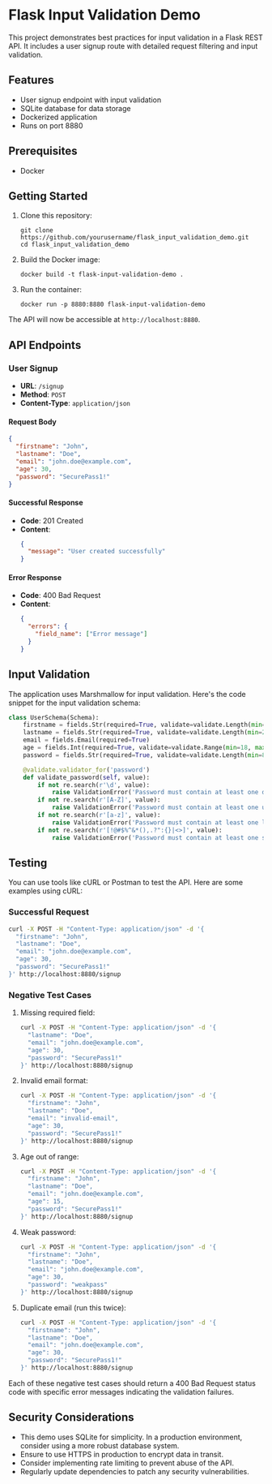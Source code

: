 # Flask Input Validation Demo

This project demonstrates best practices for input validation in a Flask REST API. It includes a user signup route with detailed request filtering and input validation.

## Features

- User signup endpoint with input validation
- SQLite database for data storage
- Dockerized application
- Runs on port 8880

## Prerequisites

- Docker

## Getting Started

1. Clone this repository:
   ```
   git clone https://github.com/yourusername/flask_input_validation_demo.git
   cd flask_input_validation_demo
   ```

2. Build the Docker image:
   ```
   docker build -t flask-input-validation-demo .
   ```

3. Run the container:
   ```
   docker run -p 8880:8880 flask-input-validation-demo
   ```

The API will now be accessible at `http://localhost:8880`.

## API Endpoints

### User Signup

- **URL**: `/signup`
- **Method**: `POST`
- **Content-Type**: `application/json`

#### Request Body

```json
{
  "firstname": "John",
  "lastname": "Doe",
  "email": "john.doe@example.com",
  "age": 30,
  "password": "SecurePass1!"
}
```

#### Successful Response

- **Code**: 201 Created
- **Content**:
  ```json
  {
    "message": "User created successfully"
  }
  ```

#### Error Response

- **Code**: 400 Bad Request
- **Content**:
  ```json
  {
    "errors": {
      "field_name": ["Error message"]
    }
  }
  ```

## Input Validation

The application uses Marshmallow for input validation. Here's the code snippet for the input validation schema:

```python
class UserSchema(Schema):
    firstname = fields.Str(required=True, validate=validate.Length(min=2, max=50))
    lastname = fields.Str(required=True, validate=validate.Length(min=2, max=50))
    email = fields.Email(required=True)
    age = fields.Int(required=True, validate=validate.Range(min=18, max=120))
    password = fields.Str(required=True, validate=validate.Length(min=8))

    @validate.validator_for('password')
    def validate_password(self, value):
        if not re.search(r'\d', value):
            raise ValidationError('Password must contain at least one digit')
        if not re.search(r'[A-Z]', value):
            raise ValidationError('Password must contain at least one uppercase letter')
        if not re.search(r'[a-z]', value):
            raise ValidationError('Password must contain at least one lowercase letter')
        if not re.search(r'[!@#$%^&*(),.?":{}|<>]', value):
            raise ValidationError('Password must contain at least one special character')
```

## Testing

You can use tools like cURL or Postman to test the API. Here are some examples using cURL:

### Successful Request

```bash
curl -X POST -H "Content-Type: application/json" -d '{
  "firstname": "John",
  "lastname": "Doe",
  "email": "john.doe@example.com",
  "age": 30,
  "password": "SecurePass1!"
}' http://localhost:8880/signup
```

### Negative Test Cases

1. Missing required field:
   ```bash
   curl -X POST -H "Content-Type: application/json" -d '{
     "lastname": "Doe",
     "email": "john.doe@example.com",
     "age": 30,
     "password": "SecurePass1!"
   }' http://localhost:8880/signup
   ```

2. Invalid email format:
   ```bash
   curl -X POST -H "Content-Type: application/json" -d '{
     "firstname": "John",
     "lastname": "Doe",
     "email": "invalid-email",
     "age": 30,
     "password": "SecurePass1!"
   }' http://localhost:8880/signup
   ```

3. Age out of range:
   ```bash
   curl -X POST -H "Content-Type: application/json" -d '{
     "firstname": "John",
     "lastname": "Doe",
     "email": "john.doe@example.com",
     "age": 15,
     "password": "SecurePass1!"
   }' http://localhost:8880/signup
   ```

4. Weak password:
   ```bash
   curl -X POST -H "Content-Type: application/json" -d '{
     "firstname": "John",
     "lastname": "Doe",
     "email": "john.doe@example.com",
     "age": 30,
     "password": "weakpass"
   }' http://localhost:8880/signup
   ```

5. Duplicate email (run this twice):
   ```bash
   curl -X POST -H "Content-Type: application/json" -d '{
     "firstname": "John",
     "lastname": "Doe",
     "email": "john.doe@example.com",
     "age": 30,
     "password": "SecurePass1!"
   }' http://localhost:8880/signup
   ```

Each of these negative test cases should return a 400 Bad Request status code with specific error messages indicating the validation failures.

## Security Considerations

- This demo uses SQLite for simplicity. In a production environment, consider using a more robust database system.
- Ensure to use HTTPS in production to encrypt data in transit.
- Consider implementing rate limiting to prevent abuse of the API.
- Regularly update dependencies to patch any security vulnerabilities.